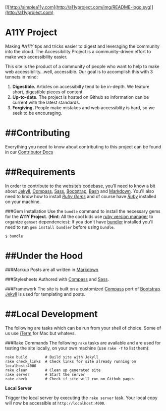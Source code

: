 [![http://simplea11y.com](http://a11yproject.com/img/README-logo.svg)](http://a11yproject.com)

A11Y Project
==========
Making *#A11Y* tips and tricks easier to digest and leveraging the community into the cloud. The Accessibility Project is a community&ndash;driven effort to make web accessibility easier.

This site is the product of a community of people who want to help to make web accessibility&hellip;well, accessible. Our goal is to accomplish this with 3 tennets in mind:

1. **Digestible.** Articles on accessibilty tend to be in-depth. We feature short, digestible pieces of content.
2. **Up-to-date.** The project is hosted on Github so information can be current with the latest standards.
3. **Forgiving.** People make mistakes and web accessiblity is hard, so we seek to be encouraging.

##Contributing
========
Everything you need to know about contributing to this project can be found in our [Contributor Docs](https://github.com/a11yproject/a11yproject.com/blob/gh-pages/CONTRIBUTING.md)

##Requirements
========
In order to contribute to the website&rsquo;s codebase, you&rsquo;ll need to know a bit about [Jekyll](https://github.com/mojombo/jekyll), [Compass](http://compass-style.org), [Sass](http://sass-lang.com), [Bootstrap](http://getbootstrap.com), [Bash](http://www.gnu.org/software/bash/manual/bashref.html#What-is-Bash_003f) and [Markdown](http://daringfireball.net/projects/markdown/). You'll also need to know how to install *[Ruby Gems](https://rvm.io)* and of course have *[Ruby](http://www.ruby-lang.org/en/downloads/)* installed on your machine.

###Gem Installation
Use the ``bundle`` command to install the necessary gems for the **A11Y Project**. (**Hint**: All the cool kids use [ruby version manager](https://rvm.io) to organize ``gemset`` dependencies):
If you don't have [bundler](http://gembundler.com) installed you'll need to run ``gem install bundler`` before using ``bundle``.

    $ bundle

##Under the Hood
========
###Markup
Posts are all written in [Markdown](http://daringfireball.net/projects/markdown).

###Stylesheets
Authored with [Compass](http://compass-style.org) and [Sass](http://sass-lang.com).

###Framework
The site is built on a customized [Compass](http://compass-style.org/) port of [Bootstrap](http://getbootstrap.com). [Jekyll](https://github.com/mojombo/jekyll) is used for templating and posts.

##Local Development
========
The following are tasks which can be run from your shell of choice. Some of us use [iTerm](http://iterm.sourceforge.net/downloads.shtml) for Mac but whatevs.

###Rake Commands
The following ``rake`` tasks are available and are used for testing the site locally, on your own machine (use `rake -T` to list them):

    rake build        # Build site with Jekyll
    rake check_links  # Check links for site already running on localhost:4000
    rake clean        # Clean up generated site
    rake server       # Start the server
    rake check        # Check if site will run on Github pages

**Local Server**

Trigger the local server by executing the ``rake server`` task. Your local copy will now be accessible at `http://localhost:4000`.
